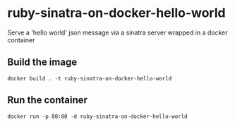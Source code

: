 # ruby-sinatra-on-docker-hello-world
Serve a 'hello world' json message via a sinatra server wrapped in a docker container

## Build the image
```
docker build . -t ruby-sinatra-on-docker-hello-world
```

## Run the container
```
docker run -p 80:80 -d ruby-sinatra-on-docker-hello-world
```
